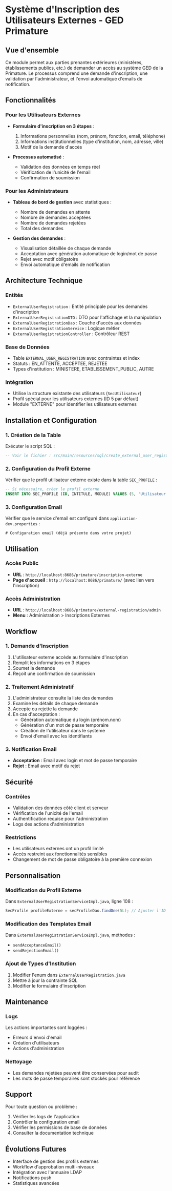 # Système d'Inscription des Utilisateurs Externes - GED Primature

## Vue d'ensemble

Ce module permet aux parties prenantes extérieures (ministères, établissements publics, etc.) de demander un accès au système GED de la Primature. Le processus comprend une demande d'inscription, une validation par l'administrateur, et l'envoi automatique d'emails de notification.

## Fonctionnalités

### Pour les Utilisateurs Externes
- **Formulaire d'inscription en 3 étapes** :
  1. Informations personnelles (nom, prénom, fonction, email, téléphone)
  2. Informations institutionnelles (type d'institution, nom, adresse, ville)
  3. Motif de la demande d'accès

- **Processus automatisé** :
  - Validation des données en temps réel
  - Vérification de l'unicité de l'email
  - Confirmation de soumission

### Pour les Administrateurs
- **Tableau de bord de gestion** avec statistiques :
  - Nombre de demandes en attente
  - Nombre de demandes acceptées
  - Nombre de demandes rejetées
  - Total des demandes

- **Gestion des demandes** :
  - Visualisation détaillée de chaque demande
  - Acceptation avec génération automatique de login/mot de passe
  - Rejet avec motif obligatoire
  - Envoi automatique d'emails de notification

## Architecture Technique

### Entités
- `ExternalUserRegistration` : Entité principale pour les demandes d'inscription
- `ExternalUserRegistrationDTO` : DTO pour l'affichage et la manipulation
- `ExternalUserRegistrationDao` : Couche d'accès aux données
- `ExternalUserRegistrationService` : Logique métier
- `ExternalUserRegistrationController` : Contrôleur REST

### Base de Données
- Table `EXTERNAL_USER_REGISTRATION` avec contraintes et index
- Statuts : EN_ATTENTE, ACCEPTEE, REJETEE
- Types d'institution : MINISTERE, ETABLISSEMENT_PUBLIC, AUTRE

### Intégration
- Utilise la structure existante des utilisateurs (`SecUtilisateur`)
- Profil spécial pour les utilisateurs externes (ID 5 par défaut)
- Module "EXTERNE" pour identifier les utilisateurs externes

## Installation et Configuration

### 1. Création de la Table
Exécuter le script SQL :
```sql
-- Voir le fichier : src/main/resources/sql/create_external_user_registration_table.sql
```

### 2. Configuration du Profil Externe
Vérifier que le profil utilisateur externe existe dans la table `SEC_PROFILE` :
```sql
-- Si nécessaire, créer le profil externe
INSERT INTO SEC_PROFILE (ID, INTITULE, MODULE) VALUES (5, 'Utilisateur Externe', 'EXTERNE');
```

### 3. Configuration Email
Vérifier que le service d'email est configuré dans `application-dev.properties` :
```properties
# Configuration email (déjà présente dans votre projet)
```

## Utilisation

### Accès Public
- **URL** : `http://localhost:8686/primature/inscription-externe`
- **Page d'accueil** : `http://localhost:8686/primature/` (avec lien vers l'inscription)

### Accès Administration
- **URL** : `http://localhost:8686/primature/external-registration/admin`
- **Menu** : Administration > Inscriptions Externes

## Workflow

### 1. Demande d'Inscription
1. L'utilisateur externe accède au formulaire d'inscription
2. Remplit les informations en 3 étapes
3. Soumet la demande
4. Reçoit une confirmation de soumission

### 2. Traitement Administratif
1. L'administrateur consulte la liste des demandes
2. Examine les détails de chaque demande
3. Accepte ou rejette la demande
4. En cas d'acceptation :
   - Génération automatique du login (prénom.nom)
   - Génération d'un mot de passe temporaire
   - Création de l'utilisateur dans le système
   - Envoi d'email avec les identifiants

### 3. Notification Email
- **Acceptation** : Email avec login et mot de passe temporaire
- **Rejet** : Email avec motif du rejet

## Sécurité

### Contrôles
- Validation des données côté client et serveur
- Vérification de l'unicité de l'email
- Authentification requise pour l'administration
- Logs des actions d'administration

### Restrictions
- Les utilisateurs externes ont un profil limité
- Accès restreint aux fonctionnalités sensibles
- Changement de mot de passe obligatoire à la première connexion

## Personnalisation

### Modification du Profil Externe
Dans `ExternalUserRegistrationServiceImpl.java`, ligne 108 :
```java
SecProfile profileExterne = secProfileDao.findOne(5L); // Ajuster l'ID selon votre configuration
```

### Modification des Templates Email
Dans `ExternalUserRegistrationServiceImpl.java`, méthodes :
- `sendAcceptanceEmail()`
- `sendRejectionEmail()`

### Ajout de Types d'Institution
1. Modifier l'enum dans `ExternalUserRegistration.java`
2. Mettre à jour la contrainte SQL
3. Modifier le formulaire d'inscription

## Maintenance

### Logs
Les actions importantes sont loggées :
- Erreurs d'envoi d'email
- Création d'utilisateurs
- Actions d'administration

### Nettoyage
- Les demandes rejetées peuvent être conservées pour audit
- Les mots de passe temporaires sont stockés pour référence

## Support

Pour toute question ou problème :
1. Vérifier les logs de l'application
2. Contrôler la configuration email
3. Vérifier les permissions de base de données
4. Consulter la documentation technique

## Évolutions Futures

- Interface de gestion des profils externes
- Workflow d'approbation multi-niveaux
- Intégration avec l'annuaire LDAP
- Notifications push
- Statistiques avancées 